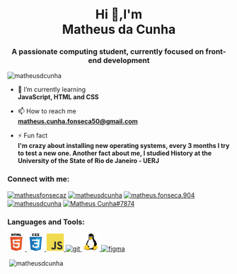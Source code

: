 <h1 align="center">Hi 👋,I'm <br> Matheus da Cunha</h1>
<h3 align="center">A passionate computing student, currently focused on front-end development</h3>

<p align="left"> <img src="https://komarev.com/ghpvc/?username=matheusdcunha&label=Profile%20views&color=0e75b6&style=flat" alt="matheusdcunha" /> </p>

- 🌱 I’m currently learning <br>**JavaScript, HTML and CSS**

- 📫 How to reach me <br>**matheus.cunha.fonseca50@gmail.com**

- ⚡ Fun fact <br>**I'm crazy about installing new operating systems, every 3 months I try to test a new one. Another fact about me, I studied History at the University of the State of Rio de Janeiro - UERJ**

<h3 align="left">Connect with me:</h3>
<p align="left">
<a href="https://twitter.com/matheusfonsecaz" target="blank"><img align="center" src="https://raw.githubusercontent.com/rahuldkjain/github-profile-readme-generator/master/src/images/icons/Social/twitter.svg" alt="matheusfonsecaz" height="30" width="40" /></a>
<a href="https://linkedin.com/in/matheusdcunha" target="blank"><img align="center" src="https://raw.githubusercontent.com/rahuldkjain/github-profile-readme-generator/master/src/images/icons/Social/linked-in-alt.svg" alt="matheusdcunha" height="30" width="40" /></a>
<a href="https://fb.com/matheus.fonseca.904" target="blank"><img align="center" src="https://raw.githubusercontent.com/rahuldkjain/github-profile-readme-generator/master/src/images/icons/Social/facebook.svg" alt="matheus.fonseca.904" height="30" width="40" /></a>
<a href="https://instagram.com/matheusdcunha" target="blank"><img align="center" src="https://raw.githubusercontent.com/rahuldkjain/github-profile-readme-generator/master/src/images/icons/Social/instagram.svg" alt="matheusdcunha" height="30" width="40" /></a>
<a href="https://discord.gg/Matheus Cunha#7874" target="blank"><img align="center" src="https://raw.githubusercontent.com/rahuldkjain/github-profile-readme-generator/master/src/images/icons/Social/discord.svg" alt="Matheus Cunha#7874" height="30" width="40" /></a>
</p>

<h3 align="left">Languages and Tools:</h3>
<p align="left"><a href="https://www.w3.org/html/" target="_blank" rel="noreferrer"> <img src="https://raw.githubusercontent.com/devicons/devicon/master/icons/html5/html5-original-wordmark.svg" alt="html5" width="40" height="40"/> </a> <a href="https://www.w3schools.com/css/" target="_blank" rel="noreferrer"> <img src="https://raw.githubusercontent.com/devicons/devicon/master/icons/css3/css3-original-wordmark.svg" alt="css3" width="40" height="40"/> </a></a> <a href="https://developer.mozilla.org/en-US/docs/Web/JavaScript" target="_blank" rel="noreferrer"> <img src="https://raw.githubusercontent.com/devicons/devicon/master/icons/javascript/javascript-original.svg" alt="javascript" width="40" height="40"/> <a href="https://git-scm.com/" target="_blank" rel="noreferrer"> <img src="https://www.vectorlogo.zone/logos/git-scm/git-scm-icon.svg" alt="git" width="40" height="40"/> </a> </a> <a href="https://www.linux.org/" target="_blank" rel="noreferrer"> <img src="https://raw.githubusercontent.com/devicons/devicon/master/icons/linux/linux-original.svg" alt="linux" width="40" height="40"/> </a> <a href="https://www.figma.com/" target="_blank" rel="noreferrer"> <img src="https://www.vectorlogo.zone/logos/figma/figma-icon.svg" alt="figma" width="40" height="40"/> </a> </p>


<p>&nbsp;<img align="center" src="https://github-readme-stats.vercel.app/api?username=matheusdcunha&show_icons=true&locale=en" alt="matheusdcunha" /></p>
